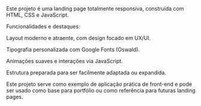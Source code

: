 Este projeto é uma landing page totalmente responsiva, construída com HTML, CSS e JavaScript.

Funcionalidades e destaques:

Layout moderno e atraente, com design focado em UX/UI.

Tipografia personalizada com Google Fonts (Oswald).

Animações suaves e interações via JavaScript.

Estrutura preparada para ser facilmente adaptada ou expandida.

Este projeto serve como exemplo de aplicação prática de front-end e pode ser usado como base para portfólio ou como referência para futuras landing pages.
